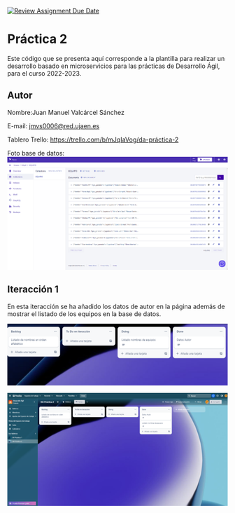[![Review Assignment Due Date](https://classroom.github.com/assets/deadline-readme-button-24ddc0f5d75046c5622901739e7c5dd533143b0c8e959d652212380cedb1ea36.svg)](https://classroom.github.com/a/hneiFYl3)
# Práctica 2

Este código que se presenta aquí corresponde a la plantilla para realizar un desarrollo basado en microservicios para las prácticas de Desarrollo Ágil, para el curso 2022-2023.


## Autor

Nombre:Juan Manuel Valcárcel Sánchez

E-mail: jmvs0006@red.ujaen.es
   
Tablero Trello: https://trello.com/b/mJqIaVog/da-práctica-2

Foto base de datos:
![Pantalla de inicio de la aplicación](./assets/img/faunadb.png)
## Iteracción 1

En esta iteracción se ha añadido los datos de autor en la página además de mostrar el listado de los equipos en la base de datos.

![Pantalla de inicio de la aplicación](./assets/img/mostrar-autor.png)

![Pantalla de inicio de la aplicación](./assets/img/i1.png)
